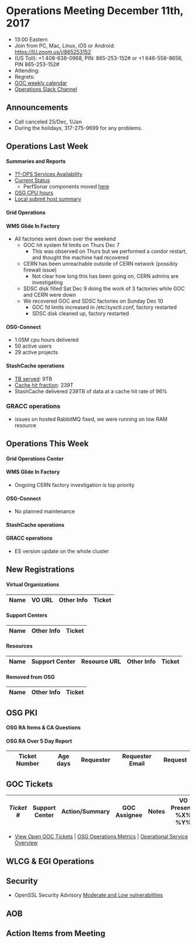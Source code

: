 # Operations Meeting December 11th, 2017
   * 13:00 Eastern 
   * Join from PC, Mac, Linux, iOS or Android: https://IU.zoom.us/j/865253152
   * (US Toll): +1 408-638-0968, PIN: 865-253-152# or +1 646-558-8656, PIN 865-253-152#
   * Attending: 
   * Regrets: 
   * [GOC weekly calendar](http://www.google.com/calendar/embed?src=c1htpcfoe6btrtc7n3uddg8mvs%40group.calendar.google.com&ctz=America/New_York)
   * [Operations Slack Channel](https://opensciencegrid.slack.com/messages/C5GAYBGA0/)

## Announcements
   * Call canceled 25/Dec, 1/Jan
   * During the holidays, 317-275-9699 for any problems. 

## Operations Last Week
#### Summaries and Reports
   * [??-OPS Services Availability](http://monitor.grid.iu.edu/availability/avail_week_overview.html)
   * [Current Status](http://monitor.grid.iu.edu/availability/production.html)
      * PerfSonar components moved [here](http://monitor.grid.iu.edu/availability/perfsonar.html)
   * [OSG CPU hours](http://tinyurl.com/mf96b88)
   * [Local submit host summary](http://osg-flock.grid.iu.edu/overview/)
   

#### Grid Operations 

#### WMS Glide In Factory
   * All factories went down over the weekend
      * GOC hit system fd limits on Thurs Dec 7
         * This was observed on Thurs but we performed a condor restart, and thought the machine had recovered
      * CERN has been unreachable outside of CERN network (possibly firewall issue)
         * Not clear how long this has been going on, CERN admins are investigating
      * SDSC disk filled Sat Dec 9 doing the work of 3 factories while GOC and CERN were down
      * We recovered GOC and SDSC factories on Sunday Dec 10
         * GOC fd limits increased in /etc/sysctl.conf, factory restarted
         * SDSC disk cleaned up, factory restarted

#### OSG-Connect
   * 1.05M cpu hours delivered
   * 50 active users
   * 29 active projects

#### StashCache operations

   * [TB served](http://tinyurl.com/ydaereyo): 9TB
   * [Cache hit fraction](http://tinyurl.com/ydaereyo): 239T
   * StashCache delivered 239TB of data at a cache hit rate of 96%
   
### GRACC operations
   * issues on hosted RabbitMQ fixed, we were running on low RAM resource
   
## Operations This Week
      
#### Grid Operations Center
      
#### WMS Glide In Factory
   * Ongoing CERN factory investigation is top priority

#### OSG-Connect 
   * No planned maintenance
   
#### StashCache operations

#### GRACC operations
   * ES version update on the whole cluster 

## New Registrations

#### Virtual Organizations
| Name | VO URL | Other Info | Ticket |
| ---- | ------ | ---------- | ------ |

#### Support Centers
| Name | Other Info | Ticket |
| ---- | ---------- | ------ |

#### Resources
| Name | Support Center | Resource URL | Other Info | Ticket |
| ---- | -------------- | ------------ | ---------- | ------ |

#### Removed from OSG
| Name | Other Info | Ticket |
| ---- | ---------- | ------ |

## OSG PKI

#### OSG RA Items & CA Questions

#### OSG RA Over 5 Day Report
| Ticket Number	|Age days	|Requester	|Requester Email		|Request |
| --------- | ------- | --------- | ----------------- | ------ |

## GOC Tickets

| *Ticket #* | Support Center | Action/Summary | GOC Assignee | Notes | VO Present? %X% %Y%|
| ---------- | -------------- | -------------- | ------------ | ----- | ------------------ |


   * [View Open GOC Tickets](https://ticket.grid.iu.edu/goc/list/open) | [OSG Operations Metrics](https://twiki.grid.iu.edu/bin/view/Operations/TicketReports) | [Operational Service Overview](http://myosg.grid.iu.edu/miscstatus?count_sg_1&count_active=on&count_enabled=on&datasource=status)


## WLCG & EGI Operations

## Security   
   * OpenSSL Security Advisory [Moderate and Low vulnerabilities](https://www.openssl.org/news/secadv/20171207.txt)
   
## AOB
   
## Action Items from Meeting
